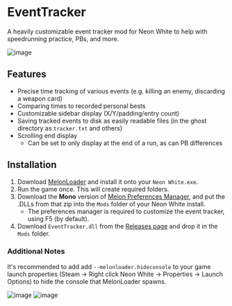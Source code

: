 # EventTracker
A heavily customizable event tracker mod for Neon White to help with speedrunning practice, PBs, and more.

![image](https://github.com/stxticOVFL/EventTracker/assets/29069561/8efc6d74-95ac-453b-8225-7a935c1d1aec)

## Features
- Precise time tracking of various events (e.g. killing an enemy, discarding a weapon card)
- Comparing times to recorded personal bests
- Customizable sidebar display (X/Y/padding/entry count)
- Saving tracked events to disk as easily readable files (in the ghost directory as `tracker.txt` and others)
- Scrolling end display
  - Can be set to only display at the end of a run, as can PB differences

## Installation

1. Download [MelonLoader](https://github.com/LavaGang/MelonLoader/releases/latest) and install it onto your `Neon White.exe`.
2. Run the game once. This will create required folders.
3. Download the **Mono** version of [Melon Preferences Manager](https://github.com/sinai-dev/MelonPreferencesManager/releases/latest), and put the .DLLs from that zip into the `Mods` folder of your Neon White install.
    - The preferences manager is required to customize the event tracker, using F5 (by default).
4. Download `EventTracker.dll` from the [Releases page](https://github.com/stxticOVFL/EventTracker/releases/latest) and drop it in the `Mods` folder.

### Additional Notes
It's recommended to add add `--melonloader.hideconsole` to your game launch properties (Steam -> Right click Neon White -> Properties -> Launch Options) to hide the console that MelonLoader spawns.

![image](https://github.com/stxticOVFL/EventTracker/assets/29069561/9c037da5-7323-435f-9e55-80904f799ae0)
![image](https://github.com/stxticOVFL/EventTracker/assets/29069561/4a4fa519-15b4-486f-a354-6ff7d0672df4)
